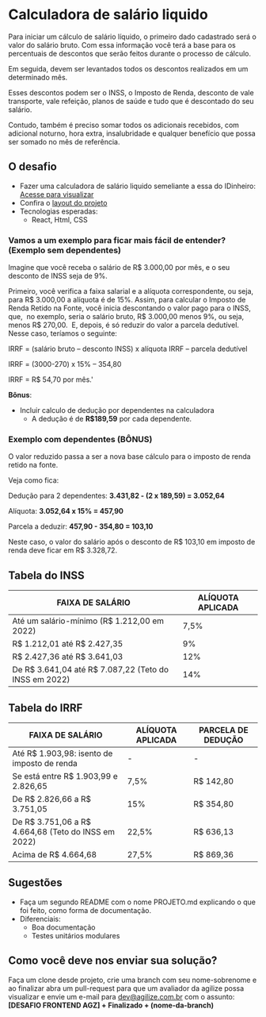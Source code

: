 # Calculadora de salário liquido

Para iniciar um cálculo de salário líquido, o primeiro dado cadastrado será o valor do salário bruto. Com essa informação você terá a base para os percentuais de descontos que serão feitos durante o processo de cálculo.

Em seguida, devem ser levantados todos os descontos realizados em um determinado mês. 

Esses descontos podem ser o INSS, o Imposto de Renda, desconto de vale transporte, vale refeição, planos de saúde e tudo que é descontado do seu salário.

Contudo, também é preciso somar todos os adicionais recebidos, com adicional noturno, hora extra, insalubridade e qualquer benefício que possa ser somado no mês de referência.

## O desafio

- Fazer uma calculadora de salário liquido semeliante a essa do IDinheiro: [Acesse para visualizar](https://www.idinheiro.com.br/calculadoras/calculadora-de-salario-liquido/)
- Confira o [layout do projeto](https://www.figma.com/file/wFJI3VnorFffh6tVcvYqlg/Calculadora-de-sal%C3%A1rio-l%C3%ADquido?node-id=1%3A12)
- Tecnologias esperadas:
  - React, Html, CSS

### Vamos a um exemplo para ficar mais fácil de entender? (Exemplo sem dependentes)

Imagine que você receba o salário de R$ 3.000,00 por mês, e o seu desconto de INSS seja de 9%.

Primeiro, você verifica a faixa salarial e a alíquota correspondente, ou seja, para R$ 3.000,00 a alíquota é de 15%. Assim, para calcular o Imposto de Renda Retido na Fonte, você inicia descontando o valor pago para o INSS, que,  no exemplo, seria o salário bruto, R$ 3.000,00 menos 9%, ou seja, menos R$ 270,00.  E, depois, é só reduzir do valor a parcela dedutível. Nesse caso, teríamos o seguinte:

IRRF = (salário bruto – desconto INSS) x alíquota IRRF – parcela dedutível

IRRF = (3000-270) x 15% – 354,80

IRRF = R$ 54,70 por mês.'

**Bônus**:
- Incluir calculo de dedução por dependentes na calculadora
  - A dedução é de **R$189,59** por cada dependente.

### Exemplo com dependentes (BÔNUS)
O valor reduzido passa a ser a nova base cálculo para o imposto de renda retido na fonte.

Veja como fica:

Dedução para 2 dependentes: **3.431,82 - (2 x 189,59) = 3.052,64**

Alíquota: **3.052,64 x 15% = 457,90**

Parcela a deduzir: **457,90 - 354,80 = 103,10**

Neste caso, o valor do salário após o desconto de R$ 103,10 em imposto de renda deve ficar em R$ 3.328,72.

## Tabela do INSS

|  FAIXA DE SALÁRIO 	|   ALÍQUOTA APLICADA	|
|--- 	|---	|
| Até um salário-mínimo (R$ 1.212,00 em 2022)  	|   7,5%	|
| R$ 1.212,01 até R$ 2.427,35  	|   9%	| 
| R$ 2.427,36 até R$ 3.641,03  	|   12%	|
| De R$ 3.641,04 até R$ 7.087,22 (Teto do INSS em 2022)  	|  14%	|

## Tabela do IRRF

|  FAIXA DE SALÁRIO 	|   ALÍQUOTA APLICADA	|   PARCELA DE DEDUÇÃO	|
|--- 	|---	|---	|
| Até R$ 1.903,98: isento de imposto de renda  	|   -	|   -	|
| Se está entre R$ 1.903,99 e 2.826,65  	|   7,5%	|    R$ 142,80	|
| De R$ 2.826,66 a R$ 3.751,05  	|   15%	|    R$ 354,80	|
| De R$ 3.751,06 a R$ 4.664,68 (Teto do INSS em 2022)  	|  22,5%	|   R$ 636,13	|
| Acima de R$ 4.664,68  	|  27,5%	|   R$ 869,36	|



## Sugestões

- Faça um segundo README com o nome PROJETO.md explicando o que foi feito, como forma de documentação.
- Diferenciais:
    - Boa documentação
    - Testes unitários modulares

## Como você deve nos enviar sua solução?

Faça um clone desde projeto, crie uma branch com seu nome-sobrenome e ao finalizar abra um pull-request para que um avaliador da agilize possa visualizar
e envie um e-mail para [dev@agilize.com.br](mailto:dev@agilize.com.br) com o assunto: **[DESAFIO FRONTEND AGZ] + Finalizado + (nome-da-branch)**